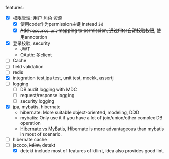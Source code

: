 features:
-[x] 权限管理: 用户 角色 资源
  - [x] 使用code作为permission主键 instead `id`
  - [x] ~~Add `resource url` mapping to permission, 通过filter自动校验权限~~, 使用annotation
-[x] 登录校验, security
  - JWT
  - OAuth: 多client
-[ ] Cache
-[ ] field validation
-[ ] redis
-[x] integration test,jpa test, unit test, mockk, assertj
-[ ] logging
  - [ ] DB audit logging with MDC
  - [ ] request/response logging
  - [ ] security logging
-[x] jpa, ~~mybatis,~~ hibernate
  - hibernate: More suitable object-oriented, modeling, DDD
  - mybatis: Only use it if you have a lot of join/union/other complex DB operation
  - [Hibernate vs MyBatis](https://www.zhihu.com/question/21104468),
  Hibernate is more advantageous than mybatis in most of scenario.
-[ ] hibernate cache
-[ ] jacoco, ~~ktlint,~~ detekt
  - [x] detekt include most of features of ktlint, idea also provides good lint.
